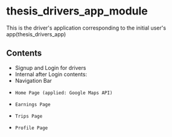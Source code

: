 # thesis_drivers_app_module

This is the driver's application corresponding to the initial user's app(thesis_drivers_app)

## Contents

- Signup and Login for drivers
- Internal after Login contents:
-   Navigation Bar
-     Home Page (applied: Google Maps API)
-     Earnings Page
-     Trips Page
-     Profile Page


